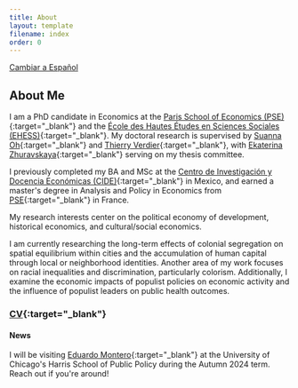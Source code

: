 ```yaml
---
title: About
layout: template
filename: index
order: 0
---  
```


[Cambiar a Español](/es/)

## About Me

I am a PhD candidate in Economics at the [Paris School of Economics (PSE)](https://www.parisschoolofeconomics.eu/en/){:target="_blank"} and the [École des Hautes Études en Sciences Sociales (EHESS)](https://www.ehess.fr/fr){:target="_blank"}. My doctoral research is supervised by [Suanna Oh](https://www.suannaoh.com/){:target="_blank"} and [Thierry Verdier](https://www.parisschoolofeconomics.eu/fr/verdier-thierry/){:target="_blank"}, with [Ekaterina Zhuravskaya](http://www.parisschoolofeconomics.com/zhuravskaya-ekaterina/){:target="_blank"} serving on my thesis committee.

I previously completed my BA and MSc at the [Centro de Investigación y Docencia Económicas (CIDE)](https://www.cide.edu/de/){:target="_blank"} in Mexico, and earned a master's degree in Analysis and Policy in Economics from [PSE](https://www.parisschoolofeconomics.eu/en/teaching/masters-program/ape-analysis-policy-in-economics/){:target="_blank"} in France.

My research interests center on the political economy of development, historical economics, and cultural/social economics.

I am currently researching the long-term effects of colonial segregation on spatial equilibrium within cities and the accumulation of human capital through local or neighborhood identities. Another area of my work focuses on racial inequalities and discrimination, particularly colorism. Additionally, I examine the economic impacts of populist policies on economic activity and the influence of populist leaders on public health outcomes.

### [CV](https://github.com/woomora/Woo-Mora-CV-pdf/blob/main/Woo-Mora%20CV.pdf){:target="_blank"}

#### News

I will be visiting [Eduardo Montero](https://www.eduardo-montero.com/home){:target="_blank"} at the University of Chicago's Harris School of Public Policy during the Autumn 2024 term. Reach out if you're around!
